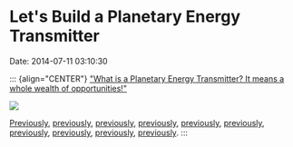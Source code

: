 Let\'s Build a Planetary Energy Transmitter
===========================================

Date: 2014-07-11 03:10:30

::: {align="CENTER"}
[\"What is a Planetary Energy Transmitter? It means a whole wealth of
opportunities!\"](https://www.indiegogo.com/projects/let-s-build-a-planetary-energy-transmitter)

[![](http://www.jwz.org/images/2166440-nikola_tesla_reason_for_alte.jpg)](https://www.indiegogo.com/projects/let-s-build-a-planetary-energy-transmitter)

[Previously](http://www.jwz.org/blog/2010/01/pakistan-daily-has-the-latest-on-the-haarp-tesla-weapon/),
[previously](http://www.jwz.org/blog/2007/07/give-me-control-of-the-planetary-oxygen-supply-and-ill-grow-bugs-in-any-size-you-want/),
[previously](http://www.jwz.org/blog/2013/11/electricity-poop-and-that-bastard-edison/),
[previously](http://www.jwz.org/blog/2012/04/random-numbers-via-fluctuations-of-the-quantum-vacuum/),
[previously](http://www.jwz.org/blog/2011/11/lightning-foundry-kickstarter/),
[previously](http://www.jwz.org/blog/2013/05/government-coverup-continues-apace/),
[previously](http://www.jwz.org/blog/2014/06/evil-genius-seeks-minions/),
[previously](http://www.jwz.org/blog/2011/05/tapping-the-vein-3/),
[previously](http://www.jwz.org/blog/2014/04/energy-scavenging-ring/),
[previously](http://www.jwz.org/blog/2014/02/large-european-acoustic-facility/).
:::

